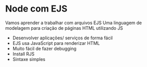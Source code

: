 # Node com EJS

Vamos aprender a trabalhar com arquivos EJS
Uma linguagem de modelagem para criação de páginas HTML utilizando JS

*   Desenvolver aplicações/ serviços de forma fácil
*   EJS usa JavaScript para renderizar HTML
*   Muito fácil de fazer debugging
*   Install RJS
*   Sintaxe simples